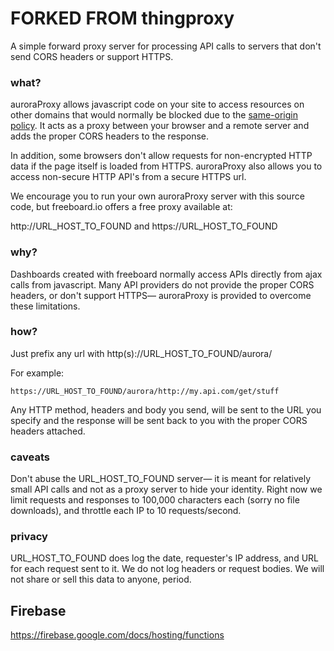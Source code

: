 FORKED FROM thingproxy 
==========

A simple forward proxy server for processing API calls to servers that don't send CORS headers or support HTTPS.

### what?

auroraProxy allows javascript code on your site to access resources on other domains that would normally be blocked due to the [same-origin policy](http://en.wikipedia.org/wiki/Same_origin_policy). It acts as a proxy between your browser and a remote server and adds the proper CORS headers to the response.

In addition, some browsers don't allow requests for non-encrypted HTTP data if the page itself is loaded from HTTPS. auroraProxy also allows you to access non-secure HTTP API's from a secure HTTPS url. 

We encourage you to run your own auroraProxy server with this source code, but freeboard.io offers a free proxy available at:

http://URL_HOST_TO_FOUND and https://URL_HOST_TO_FOUND

### why?

Dashboards created with freeboard normally access APIs directly from ajax calls from javascript. Many API providers do not provide the proper CORS headers, or don't support HTTPS— auroraProxy is provided to overcome these limitations.

### how?

Just prefix any url with http(s)://URL_HOST_TO_FOUND/aurora/

For example:

```
https://URL_HOST_TO_FOUND/aurora/http://my.api.com/get/stuff
```

Any HTTP method, headers and body you send, will be sent to the URL you specify and the response will be sent back to you with the proper CORS headers attached.

### caveats

Don't abuse the URL_HOST_TO_FOUND server— it is meant for relatively small API calls and not as a proxy server to hide your identity. Right now we limit requests and responses to 100,000 characters each (sorry no file downloads), and throttle each IP to 10 requests/second.

### privacy

URL_HOST_TO_FOUND does log the date, requester's IP address, and URL for each request sent to it. We do not log headers or request bodies. We will not share or sell this data to anyone, period.



## Firebase

https://firebase.google.com/docs/hosting/functions 
